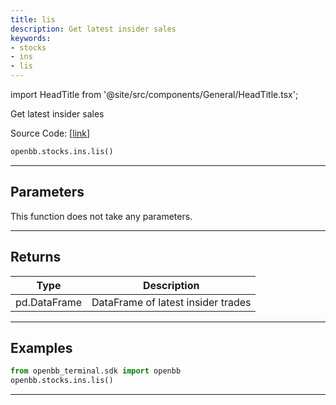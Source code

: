 ```yaml
---
title: lis
description: Get latest insider sales
keywords:
- stocks
- ins
- lis
---
```


import HeadTitle from '@site/src/components/General/HeadTitle.tsx';

<HeadTitle title="stocks.ins.lis - Reference | OpenBB SDK Docs" />

Get latest insider sales

Source Code: [[link](https://github.com/OpenBB-finance/OpenBBTerminal/tree/main/openbb_terminal/stocks/insider/sdk_helper.py#L168)]

```python wordwrap
openbb.stocks.ins.lis()
```

---

## Parameters

This function does not take any parameters.

---

## Returns

| Type | Description |
| ---- | ----------- |
| pd.DataFrame | DataFrame of latest insider trades |
---

## Examples

```python
from openbb_terminal.sdk import openbb
openbb.stocks.ins.lis()
```

---

